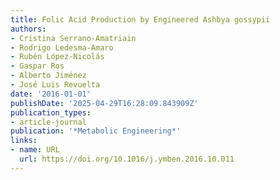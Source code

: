 ```yaml
---
title: Folic Acid Production by Engineered Ashbya gossypii
authors:
- Cristina Serrano-Amatriain
- Rodrigo Ledesma‐Amaro
- Rubén López‐Nicolás
- Gaspar Ros
- Alberto Jiménez
- José Luis Revuelta
date: '2016-01-01'
publishDate: '2025-04-29T16:28:09.843909Z'
publication_types:
- article-journal
publication: '*Metabolic Engineering*'
links:
- name: URL
  url: https://doi.org/10.1016/j.ymben.2016.10.011
---
```

